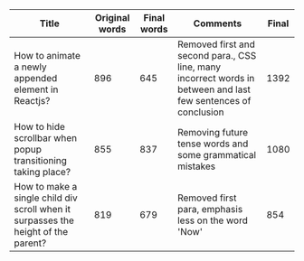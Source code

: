 | Title | Original words | Final words| Comments | Final | 
| --- | --- | --- | --- | --- |
| How to animate a newly appended element in Reactjs? | 896 | 645 | Removed first and second para., CSS line, many incorrect words in between and last few sentences of conclusion | 1392 |
| How to hide scrollbar when popup transitioning taking place? | 855 | 837 | Removing future tense words and some grammatical mistakes | 1080 |
| How to make a single child div scroll when it surpasses the height of the parent? | 819 | 679 | Removed first para, emphasis less on the word 'Now' | 854 |
